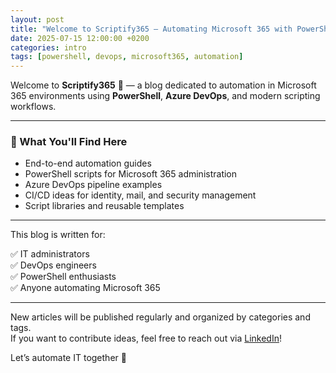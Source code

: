 ```yaml
---
layout: post
title: "Welcome to Scriptify365 – Automating Microsoft 365 with PowerShell & DevOps"
date: 2025-07-15 12:00:00 +0200
categories: intro
tags: [powershell, devops, microsoft365, automation]
---
```


Welcome to **Scriptify365** 👋 — a blog dedicated to automation in Microsoft 365 environments using **PowerShell**, **Azure DevOps**, and modern scripting workflows.

---

### 🧩 What You'll Find Here

- End-to-end automation guides
- PowerShell scripts for Microsoft 365 administration
- Azure DevOps pipeline examples
- CI/CD ideas for identity, mail, and security management
- Script libraries and reusable templates

---

This blog is written for:

✅ IT administrators  
✅ DevOps engineers  
✅ PowerShell enthusiasts  
✅ Anyone automating Microsoft 365

---

New articles will be published regularly and organized by categories and tags.  
If you want to contribute ideas, feel free to reach out via [LinkedIn](/about/)!

Let’s automate IT together 🚀

